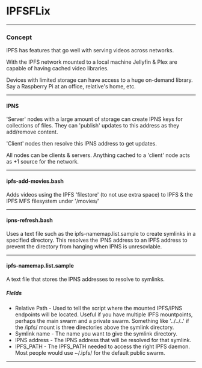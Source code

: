 # IPFSFLix

--------

### Concept

IPFS has features that go well with serving videos across networks.

With the IPFS network mounted to a local machine Jellyfin & Plex are capable of having cached video libraries.

Devices with limited storage can have access to a huge on-demand library.  Say a Raspberry Pi at an office, relative's home, etc.

-------


#### IPNS

'Server' nodes with a large amount of storage can create IPNS keys for collections of files.  They can 'publish' updates to this address as they add/remove content.

'Client' nodes then resolve this IPNS address to get updates.

All nodes can be clients & servers.  Anything cached to a 'client' node acts as +1 source for the network.

------

#### ipfs-add-movies.bash

Adds videos using the IPFS 'filestore' (to not use extra space) to IPFS & the IPFS MFS filesystem under '/movies/'

------

#### ipns-refresh.bash

Uses a text file such as the ipfs-namemap.list.sample to create symlinks in a specified directory.  This resolves the IPNS address to an IPFS address to prevent the directory from hanging when IPNS is unresovlable.  


------

#### ipfs-namemap.list.sample

A text file that stores the IPNS addresses to resolve to symlinks.

##### Fields
 - Relative Path - Used to tell the script where the mounted IPFS/IPNS endpoints will be located.  Useful if you have multiple IPFS mountpoints, perhaps the main swarm and a private swarm.  Something like '../../..' if the /ipfs/ mount is three directories above the symlink directory.
 - Symlink name - The name you want to give the symlink directory.
 - IPNS address - The IPNS address that will be resolved for that symlink.
 - IPFS_PATH - The IPFS_PATH needed to access the right IPFS daemon.  Most people would use ~/.ipfs/ for the default public swarm.
 
------
